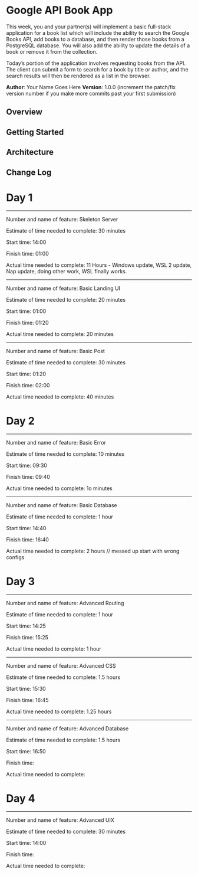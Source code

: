 # Google API Book App
This week, you and your partner(s) will implement a basic full-stack application for a book list which will include the ability to search the Google Books API, add books to a database, and then render those books from a PostgreSQL database. You will also add the ability to update the details of a book or remove it from the collection.

Today’s portion of the application involves requesting books from the API. The client can submit a form to search for a book by title or author, and the search results will then be rendered as a list in the browser.

**Author**: Your Name Goes Here
**Version**: 1.0.0 (increment the patch/fix version number if you make more commits past your first submission)

## Overview
<!-- Provide a high level overview of what this application is and why you are building it, beyond the fact that it's an assignment for a Code 301 class. (i.e. What's your problem domain?) -->

## Getting Started
<!-- What are the steps that a user must take in order to build this app on their own machine and get it running? -->

## Architecture
<!-- Provide a detailed description of the application design. What technologies (languages, libraries, etc) you're using, and any other relevant design information. -->

## Change Log
<!-- Use this area to document the iterative changes made to your application as each feature is successfully implemented. Use time stamps. Here's an examples:

01-01-2001 4:59pm - Application now has a fully-functional express server, with GET and POST routes for the book resource.

## Credits and Collaborations
<!-- Give credit (and a link) to other people or resources that helped you build this application. -->

# Day 1
-------------------------------------------------------------------------------------------------------

Number and name of feature: Skeleton Server

Estimate of time needed to complete: 30 minutes

Start time: 14:00

Finish time: 01:00

Actual time needed to complete: 11 Hours - Windows update, WSL 2 update, Nap update, doing other work, WSL finally works.

-------------------------------------------------------------------------------------------------------

Number and name of feature: Basic Landing UI

Estimate of time needed to complete: 20 minutes

Start time: 01:00

Finish time: 01:20

Actual time needed to complete: 20 minutes

-------------------------------------------------------------------------------------------------------

Number and name of feature: Basic Post

Estimate of time needed to complete: 30 minutes

Start time: 01:20

Finish time: 02:00

Actual time needed to complete: 40 minutes

# Day 2
-------------------------------------------------------------------------------------------------------

Number and name of feature: Basic Error

Estimate of time needed to complete: 10 minutes

Start time: 09:30

Finish time: 09:40

Actual time needed to complete: 1o minutes

-------------------------------------------------------------------------------------------------------

Number and name of feature: Basic Database

Estimate of time needed to complete: 1 hour

Start time: 14:40

Finish time: 16:40

Actual time needed to complete: 2 hours // messed up start with wrong configs

# Day 3
-------------------------------------------------------------------------------------------------------

Number and name of feature: Advanced Routing

Estimate of time needed to complete: 1 hour

Start time: 14:25

Finish time: 15:25

Actual time needed to complete: 1 hour

-------------------------------------------------------------------------------------------------------

Number and name of feature: Advanced CSS

Estimate of time needed to complete: 1.5 hours

Start time: 15:30

Finish time: 16:45 

Actual time needed to complete: 1.25 hours

-------------------------------------------------------------------------------------------------------

Number and name of feature: Advanced Database

Estimate of time needed to complete: 1.5 hours

Start time: 16:50

Finish time: 

Actual time needed to complete: 

# Day 4
-------------------------------------------------------------------------------------------------------

Number and name of feature: Advanced UIX

Estimate of time needed to complete: 30 minutes

Start time: 14:00

Finish time: 

Actual time needed to complete: 

